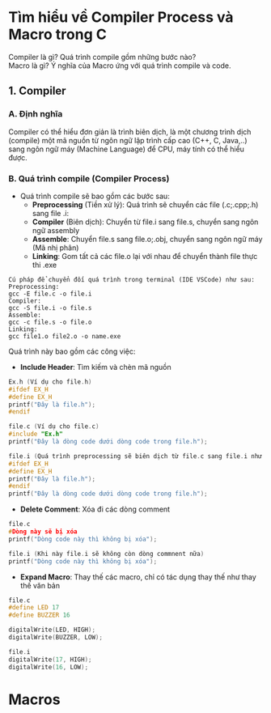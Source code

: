 # Tìm hiểu về Compiler Process và Macro trong C
Compiler là gì? Quá trình compile gồm những bước nào? <br>
Macro là gì? Ý nghĩa của Macro ứng với quá trình compile và code.
## 1. Compiler
### A. Định nghĩa
Compiler có thể hiểu đơn giản là trình biên dịch, là một chương trình dịch (compile) một mã nguồn từ ngôn ngữ lập trình cấp cao (C++, C, Java,..) sang ngôn ngữ máy (Machine Language) để CPU, máy tính có thể hiểu được. 
### B. Quá trình compile (Compiler Process)
- Quá trình compile sẽ bao gồm các bước sau:
    - ****Preprocessing**** (Tiền xử lý): Quá trình sẽ chuyển các file (.c;.cpp;.h) sang file .i: <br>
    - ****Compiler**** (Biên dịch): Chuyển từ file.i sang file.s, chuyển sang ngôn ngữ assembly
    - ****Assemble****: Chuyển file.s sang file.o;.obj, chuyển sang ngôn ngữ máy (Mã nhị phân)
    - ****Linking****: Gom tất cả các file.o lại với nhau để chuyển thành file thực thi .exe

```
Cú pháp để chuyển đối quá trình trong terminal (IDE VSCode) như sau:
Preprocessing:
gcc -E file.c -o file.i
Compiler:
gcc -S file.i -o file.s
Assemble:
gcc -c file.s -o file.o
Linking:
gcc file1.o file2.o -o name.exe
````

Quá trình này bao gồm các công việc:<br>
-    **Include Header**: Tìm kiếm và chèn mã nguồn

    
```c
Ex.h (Ví dụ cho file.h)
#ifdef EX_H
#define EX_H
printf("Đây là file.h");
#endif

file.c (Ví dụ cho file.c)
#include "Ex.h"
printf("Đây là dòng code dưới dòng code trong file.h");

file.i (Quá trình preprocessing sẽ biên dịch từ file.c sang file.i như sau)
#ifdef EX_H
#define EX_H
printf("Đây là file.h");
#endif
printf("Đây là dòng code dưới dòng code trong file.h");
```

-    **Delete Comment**: Xóa đi các dòng comment
```c
file.c
#Dòng này sẽ bị xóa
printf("Dòng code này thì không bị xóa");

file.i (Khi này file.i sẽ không còn dòng commnent nữa)
printf("Dòng code này thì không bị xóa");
````
-    **Expand Macro**: Thay thế các macro, chỉ có tác dụng thay thế như thay thế văn bản
```c
file.c
#define LED 17
#define BUZZER 16

digitalWrite(LED, HIGH);
digitalWrite(BUZZER, LOW);

file.i
digitalWrite(17, HIGH);
digitalWrite(16, LOW);
``` 

# Macros
